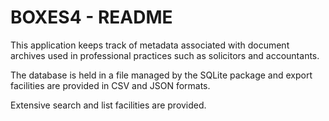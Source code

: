 # BOXES4 - README

This application keeps track of metadata associated with document archives used in professional practices such as solicitors and accountants.

The database is held in a file managed by the SQLite package and export facilities are provided in CSV and JSON formats.

Extensive search and list facilities are provided.
